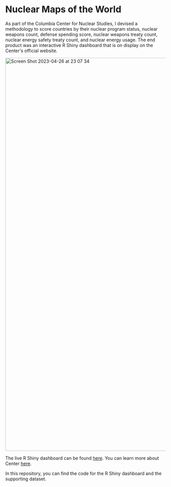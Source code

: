 # Nuclear Maps of the World

As part of the Columbia Center for Nuclear Studies, I devised a methodology to score countries by their nuclear program status, nuclear weapons count, defense spending score, nuclear weapons treaty count, nuclear energy safety treaty count, and nuclear energy usage. The end product was an interactive R Shiny dashboard that is on display on the Center's official website.

<img width="1232" alt="Screen Shot 2023-04-26 at 23 07 34" src="https://user-images.githubusercontent.com/63028345/234749954-136e28eb-8e0e-4bf7-82fa-fbee0d0223b4.png">

The live R Shiny dashboard can be found [here](https://kt2716.shinyapps.io/nuclearproj/). You can learn more about Center [here](https://k1project.columbia.edu/content/nuclear-maps-world).

In this repository, you can find the code for the R Shiny dashboard and the supporting dataset.
